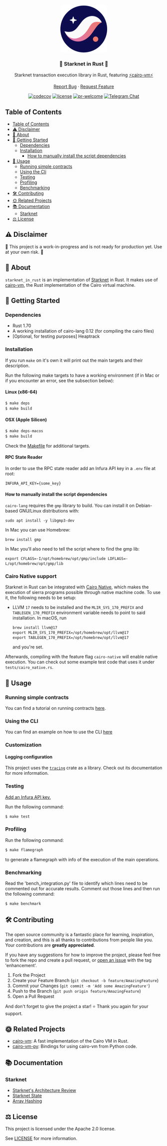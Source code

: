 <div align="center">
<img src="./starknet_logo.svg" width="150"/>

### 🦀 Starknet in Rust 🦀

Starknet transaction execution library in Rust, featuring [⚡cairo-vm⚡](https://github.com/lambdaclass/cairo-vm)

[Report Bug](https://github.com/lambdaclass/starknet_in_rust/issues/new?labels=bug&title=bug%3A+) · [Request Feature](https://github.com/lambdaclass/starknet_in_rust/issues/new?labels=enhancement&title=feat%3A+)

[![codecov](https://img.shields.io/codecov/c/github/lambdaclass/starknet_in_rust)](https://codecov.io/gh/lambdaclass/starknet_in_rust)
[![license](https://img.shields.io/github/license/lambdaclass/starknet_in_rust)](/LICENSE)
[![pr-welcome]](#-contributing)
[![Telegram Chat][tg-badge]][tg-url]

[pr-welcome]: https://img.shields.io/static/v1?color=orange&label=PRs&style=flat&message=welcome
[tg-badge]: https://img.shields.io/endpoint?url=https%3A%2F%2Ftg.sumanjay.workers.dev%2FLambdaStarkNet%2F&logo=telegram&label=chat&color=neon
[tg-url]: https://t.me/LambdaStarkNet

</div>

## Table of Contents
- [Table of Contents](#table-of-contents)
- [⚠️ Disclaimer](#️-disclaimer)
- [📖 About](#-about)
- [🌅 Getting Started](#-getting-started)
  - [Dependencies](#dependencies)
  - [Installation](#installation)
    - [How to manually install the script dependencies](#how-to-manually-install-the-script-dependencies)
- [🚀 Usage](#-usage)
  - [Running simple contracts](#running-simple-contracts)
  - [Using the Cli](#using-the-cli)
  - [Testing](#testing)
  - [Profiling](#profiling)
  - [Benchmarking](#benchmarking)
- [🛠 Contributing](#-contributing)
- [🌞 Related Projects](#-related-projects)
- [📚 Documentation](#-documentation)
  - [Starknet](#starknet)
- [⚖️ License](#️-license)

## ⚠️ Disclaimer

🚧 This project is a work-in-progress and is not ready for production yet. Use at your own risk. 🚧

## 📖 About

`starknet_in_rust` is an implementation of [Starknet](https://github.com/starkware-libs/cairo-lang/tree/master/src/starkware/starknet) in Rust.
It makes use of [cairo-vm](https://github.com/lambdaclass/cairo-vm), the Rust implementation of the Cairo virtual machine.

## 🌅 Getting Started

### Dependencies
- Rust 1.70
- A working installation of cairo-lang 0.12 (for compiling the cairo files)
- [Optional, for testing purposes] Heaptrack

### Installation

If you run `make` on it's own it will print out the main targets and their description.

Run the following make targets to have a working environment (if in Mac or if you encounter an error, see the subsection below):

#### Linux (x86-64)
```bash
$ make deps
$ make build
```

#### OSX (Apple Silicon)
```bash
$ make deps-macos
$ make build
```

Check the [Makefile](/Makefile) for additional targets.

#### RPC State Reader

In order to use the RPC state reader add an Infura API key in a `.env` file at root:

```
INFURA_API_KEY={some_key}
```

#### How to manually install the script dependencies

`cairo-lang` requires the `gmp` library to build.
You can install it on Debian-based GNU/Linux distributions with:
```shell
sudo apt install -y libgmp3-dev
```

In Mac you can use Homebrew:
```shell
brew install gmp
```

In Mac you'll also need to tell the script where to find the gmp lib:
```shell
export CFLAGS=-I/opt/homebrew/opt/gmp/include LDFLAGS=-L/opt/homebrew/opt/gmp/lib
```

### Cairo Native support

Starknet in Rust can be integrated with [Cairo Native](https://github.com/lambdaclass/cairo_native), which makes the execution of sierra programs possible through native machine code. To use it, the following needs to be setup:

- LLVM `17` needs to be installed and the `MLIR_SYS_170_PREFIX` and `TABLEGEN_170_PREFIX` environment variable needs to point to said installation. In macOS, run
  ```
  brew install llvm@17
  export MLIR_SYS_170_PREFIX=/opt/homebrew/opt/llvm@17
  export TABLEGEN_170_PREFIX=/opt/homebrew/opt/llvm@17
  ```
  and you're set.

Afterwards, compiling with the feature flag `cairo-native` will enable native execution. You can check out some example test code that uses it under `tests/cairo_native.rs`.

## 🚀 Usage

### Running simple contracts

You can find a tutorial on running contracts [here](/examples/contract_execution/README.md).

### Using the CLI
You can find an example on how to use the CLI [here](/docs/CLI_USAGE_EXAMPLE.md)

### Customization

#### Logging configuration

This project uses the [`tracing`](https://crates.io/crates/tracing) crate as a library. Check out
its documentation for more information.

### Testing

[Add an Infura API key.](#rpc-state-reader)

Run the following command:
```bash
$ make test
```

### Profiling

Run the following command:

```bash
$ make flamegraph
```

to generate a flamegraph with info of the execution of the main operations.

### Benchmarking

Read the 'bench_integration.py' file to identify which lines need to be commented out for accurate results. Comment out those lines and then run the following command:

```bash
$ make benchmark
```

## 🛠 Contributing

The open source community is a fantastic place for learning, inspiration, and creation, and this is all thanks to contributions from people like you. Your contributions are **greatly appreciated**.

If you have any suggestions for how to improve the project, please feel free to fork the repo and create a pull request, or [open an issue](https://github.com/lambdaclass/starknet_in_rust/issues/new?labels=enhancement&title=feat%3A+) with the tag 'enhancement'.

1. Fork the Project
2. Create your Feature Branch (`git checkout -b feature/AmazingFeature`)
3. Commit your Changes (`git commit -m 'Add some AmazingFeature'`)
4. Push to the Branch (`git push origin feature/AmazingFeature`)
5. Open a Pull Request

And don't forget to give the project a star! ⭐ Thank you again for your support.

## 🌞 Related Projects

- [cairo-vm](https://github.com/lambdaclass/cairo-vm): A fast implementation of the Cairo VM in Rust.
- [cairo-vm-py](https://github.com/lambdaclass/cairo-vm-py): Bindings for using cairo-vm from Python code.

## 📚 Documentation

### Starknet
- [Starknet's Architecture Review](https://david-barreto.com/starknets-architecture-review/)
- [Starknet State](https://docs.starknet.io/documentation/architecture_and_concepts/State/starknet-state/)
- [Array Hashing](https://docs.starknet.io/documentation/architecture_and_concepts/Hashing/hash-functions/#array_hashing)

## ⚖️ License

This project is licensed under the Apache 2.0 license.

See [LICENSE](/LICENSE) for more information.
